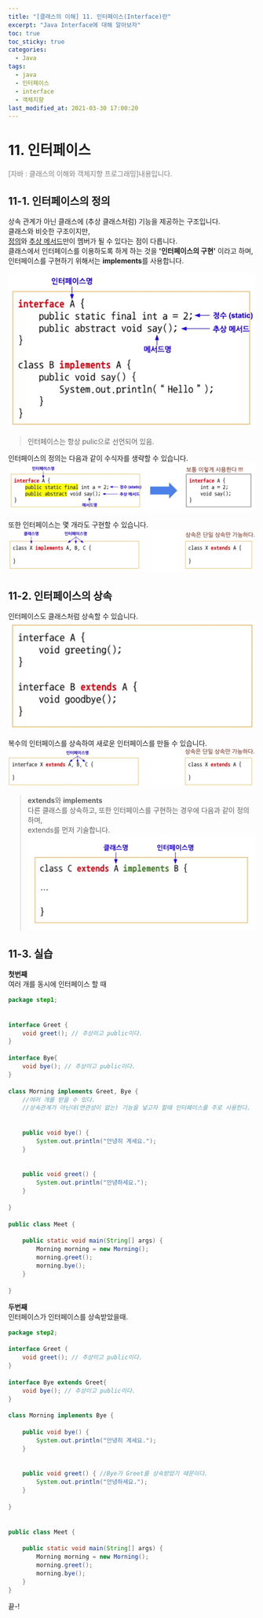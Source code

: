 ```yaml
---
title: "[클래스의 이해] 11. 인터페이스(Interface)란"
excerpt: "Java Interface에 대해 알아보자"
toc: true
toc_sticky: true 
categories:
  - Java
tags:
  - java
  - 인터페이스
  - interface
  - 객체지향
last_modified_at: 2021-03-30 17:00:20
---
```


# 11. 인터페이스
<span style="color:grey">[자바 : 클래스의 이해와 객체지향 프로그래밍]내용입니다.</span>
  
## 11-1. 인터페이스의 정의  
상속 관계가 아닌 클래스에 (추상 클래스처럼) 기능을 제공하는 구조입니다.  
클래스와 비슷한 구조이지만,  
<u>정의</u>와 <u>추상 메서드</u>만이 멤버가 될 수 있다는 점이 다릅니다.  
클래스에서 인터페이스를 이용하도록 하게 하는 것을 **'인터페이스의 구현'** 이라고 하며,  
인터페이스를 구현하기 위해서는 **implements**를 사용합니다.

![이미지](/assets/images/JAVA/interface/interface1.png)
> 인터페이스는 항상 pulic으로 선언되어 있음.  
  
인터페이스의 정의는 다음과 같이 수식자를 생략할 수 있습니다.
![이미지](/assets/images/JAVA/interface/interface2.png)
  
또한 인터페이스는 몇 개라도 구현할 수 있습니다.
![이미지](/assets/images/JAVA/interface/interface3.png)

## 11-2. 인터페이스의 상속
인터페이스도 클래스처럼 상속할 수 있습니다.
![이미지](/assets/images/JAVA/interface/interface4.png)
  
복수의 인터페이스를 상속하여 새로운 인터페이스를 만들 수 있습니다.
![이미지](/assets/images/JAVA/interface/interface5.png)
  
>**extends**와 **implements**  
다른 클래스를 상속하고, 또한 인터페이스를 구현하는 경우에 다음과 같이 정의하며,  
extends를 먼저 기술합니다.  
![이미지](/assets/images/JAVA/interface/interface6.png)

## 11-3. 실습

**첫번째**  
여러 개를 동시에 인터페이스 할 때
```java
package step1;


interface Greet {
	void greet(); // 추상이고 public이다.
}

interface Bye{
	void bye(); // 추상이고 public이다.
}

class Morning implements Greet, Bye {
	//여러 개를 받을 수 있다.
	//상속관계가 아닌데(연관성이 없는) 기능을 넣고자 할때 인터페이스를 주로 사용한다.

	
	public void bye() {
		System.out.println("안녕히 계세요.");
	}

	
	public void greet() {
		System.out.println("안녕하세요.");
	}
	
}

public class Meet {

	public static void main(String[] args) {
		Morning morning = new Morning();
		morning.greet();
		morning.bye();
	}

}

```

**두번째**  
인터페이스가 인터페이스를 상속받았을때.
```java
package step2;

interface Greet {
	void greet(); // 추상이고 public이다.
}

interface Bye extends Greet{
	void bye(); // 추상이고 public이다.
}

class Morning implements Bye {
	
	public void bye() {
		System.out.println("안녕히 계세요.");
	}

	
	public void greet() { //Bye가 Greet를 상속받았기 때문이다.
		System.out.println("안녕하세요.");
	}
	
}


public class Meet {

	public static void main(String[] args) {
		Morning morning = new Morning();
		morning.greet();
		morning.bye();
	}
}

```

  

끝-!
